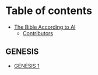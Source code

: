 # Table of contents

* [The Bible According to AI](README.md)
  * [Contributors](readme/contributors.md)

## GENESIS

* [GENESIS 1](genesis/genesis-1.md)

